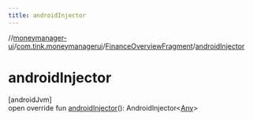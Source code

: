 ```yaml
---
title: androidInjector
---
```

//[moneymanager-ui](../../../index.html)/[com.tink.moneymanagerui](../index.html)/[FinanceOverviewFragment](index.html)/[androidInjector](android-injector.html)



# androidInjector



[androidJvm]\
open override fun [androidInjector](android-injector.html)(): AndroidInjector&lt;[Any](https://kotlinlang.org/api/latest/jvm/stdlib/kotlin/-any/index.html)&gt;





